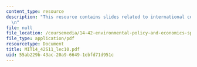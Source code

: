 ```yaml
---
content_type: resource
description: "This resource contains slides related to international competition.\r\
  \n"
file: null
file_location: /coursemedia/14-42-environmental-policy-and-economics-spring-2011/55ab229b43ac20a966491ebfd71d951c_MIT14_42S11_lec10.pdf
file_type: application/pdf
resourcetype: Document
title: MIT14_42S11_lec10.pdf
uid: 55ab229b-43ac-20a9-6649-1ebfd71d951c
---
```


